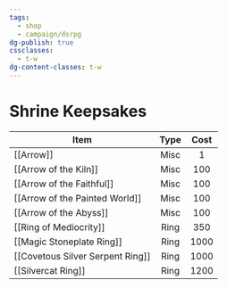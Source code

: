 ```yaml
---
tags:
  - shop
  - campaign/dsrpg
dg-publish: true
cssclasses:
  - t-w
dg-content-classes: t-w
---
```


# Shrine Keepsakes

| Item                             | Type |                   Cost                   |
| -------------------------------- |:----:|:----------------------------------------:|
| [[Arrow]]                        | Misc |            1             |
| [[Arrow of the Kiln]]            | Misc |      100       |
| [[Arrow of the Faithful]]        | Misc |    100     |
| [[Arrow of the Painted World]]   | Misc |  100  |
| [[Arrow of the Abyss]]           | Misc |      100      |
| [[Ring of Mediocrity]]           | Ring |      350      |
| [[Magic Stoneplate Ring]]        | Ring |    1000     |
| [[Covetous Silver Serpent Ring]] | Ring | 1000 |
| [[Silvercat Ring]]               | Ring |        1200        |


